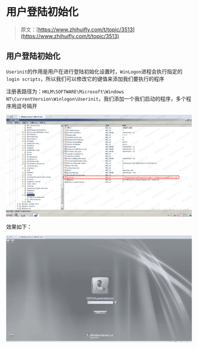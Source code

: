 # 用户登陆初始化

> 原文：[https://www.zhihuifly.com/t/topic/3513](https://www.zhihuifly.com/t/topic/3513)

## 用户登陆初始化

`Userinit`的作用是用户在进行登陆初始化设置时，`WinLogon`进程会执行指定的`login scripts`，所以我们可以修改它的键值来添加我们要执行的程序

注册表路径为：`HKLM\SOFTWARE\Microsoft\Windows NT\CurrentVersion\Winlogon\Userinit`，我们添加一个我们启动的程序，多个程序用逗号隔开

![image](img/74c6752b4d745fc6f333dca95d271558.png)

效果如下：

![image](img/f3c68775694baace045a14b0bbe7977d.png)